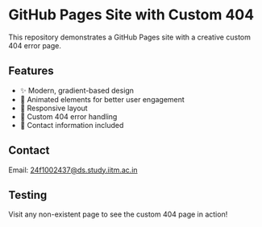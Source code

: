# GitHub Pages Site with Custom 404

This repository demonstrates a GitHub Pages site with a creative custom 404 error page.

## Features
- ✨ Modern, gradient-based design
- 🎨 Animated elements for better user engagement
- 📱 Responsive layout
- 🔄 Custom 404 error handling
- 📧 Contact information included

## Contact
Email: 24f1002437@ds.study.iitm.ac.in

## Testing
Visit any non-existent page to see the custom 404 page in action!
